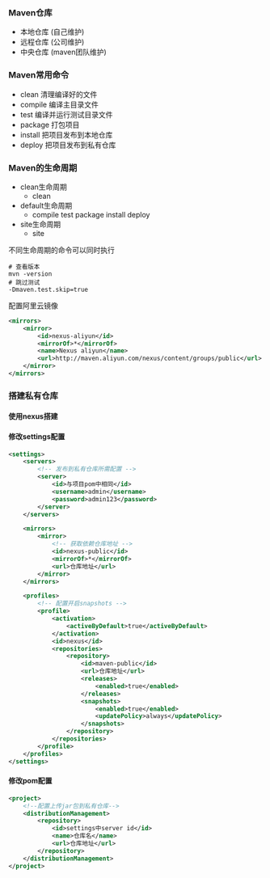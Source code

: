 ### Maven仓库

+ 本地仓库 (自己维护)
+ 远程仓库 (公司维护)
+ 中央仓库 (maven团队维护)

### Maven常用命令

+ clean 清理编译好的文件
+ compile 编译主目录文件
+ test 编译并运行测试目录文件
+ package 打包项目
+ install 把项目发布到本地仓库
+ deploy 把项目发布到私有仓库

### Maven的生命周期

+ clean生命周期
  + clean
+ default生命周期
  + compile test package install deploy
+ site生命周期
  + site

不同生命周期的命令可以同时执行

```shell
# 查看版本
mvn -version
# 跳过测试
-Dmaven.test.skip=true
```

配置阿里云镜像

```xml
<mirrors>
	<mirror>
		<id>nexus-aliyun</id>
     	<mirrorOf>*</mirrorOf>
     	<name>Nexus aliyun</name>
     	<url>http://maven.aliyun.com/nexus/content/groups/public</url>
	</mirror>
</mirrors>
```

### 搭建私有仓库

#### 使用nexus搭建

#### 修改settings配置

```xml
<settings>
	<servers> 
    	<!-- 发布到私有仓库所需配置 -->
		<server>
      		<id>与项目pom中相同</id>
      		<username>admin</username>
      		<password>admin123</password>
    	</server>
  	</servers>

  	<mirrors> 
  		<mirror>
    		<!-- 获取依赖仓库地址 -->
    		<id>nexus-public</id>
    		<mirrorOf>*</mirrorOf>
    		<url>仓库地址</url>
  		</mirror>
  	</mirrors>

  	<profiles>
    	<!-- 配置开启snapshots -->
    	<profile>
      		<activation>
        		<activeByDefault>true</activeByDefault>
      		</activation>
            <id>nexus</id>
            <repositories>
                <repository>
                    <id>maven-public</id>
                    <url>仓库地址</url>
                    <releases>
                        <enabled>true</enabled>
                    </releases>
                    <snapshots>
                        <enabled>true</enabled>
                        <updatePolicy>always</updatePolicy>
                    </snapshots>
                </repository>
            </repositories>
        </profile>
  	</profiles>
</settings>

```

#### 修改pom配置

```xml
<project>
    <!--配置上传jar包到私有仓库-->
	<distributionManagement>
		<repository>
			<id>settings中server id</id>
			<name>仓库名</name>
			<url>仓库地址</url>
		</repository>
	</distributionManagement>
</project>
```

